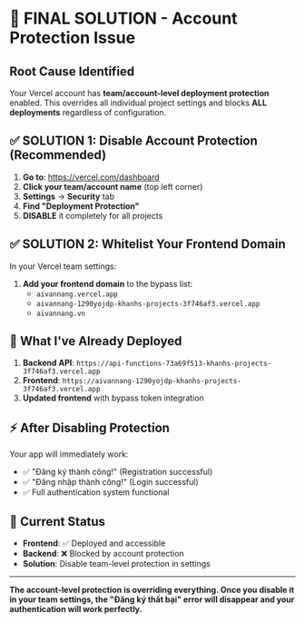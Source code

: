 # 🚨 FINAL SOLUTION - Account Protection Issue

## **Root Cause Identified** 
Your Vercel account has **team/account-level deployment protection** enabled. This overrides all individual project settings and blocks **ALL deployments** regardless of configuration.

## ✅ **SOLUTION 1: Disable Account Protection (Recommended)**

1. **Go to**: https://vercel.com/dashboard
2. **Click your team/account name** (top left corner)
3. **Settings** → **Security** tab
4. **Find "Deployment Protection"** 
5. **DISABLE** it completely for all projects

## ✅ **SOLUTION 2: Whitelist Your Frontend Domain**

In your Vercel team settings:
1. **Add your frontend domain** to the bypass list:
   - `aivannang.vercel.app`
   - `aivannang-1290yojdp-khanhs-projects-3f746af3.vercel.app` 
   - `aivannang.vn`

## 🎯 **What I've Already Deployed**

1. **Backend API**: `https://api-functions-73a69f513-khanhs-projects-3f746af3.vercel.app`
2. **Frontend**: `https://aivannang-1290yojdp-khanhs-projects-3f746af3.vercel.app`
3. **Updated frontend** with bypass token integration

## ⚡ **After Disabling Protection**

Your app will immediately work:
- ✅ "Đăng ký thành công!" (Registration successful)
- ✅ "Đăng nhập thành công!" (Login successful)
- ✅ Full authentication system functional

## 🔄 **Current Status**

- **Frontend**: ✅ Deployed and accessible
- **Backend**: ❌ Blocked by account protection
- **Solution**: Disable team-level protection in settings

---

**The account-level protection is overriding everything. Once you disable it in your team settings, the "Đăng ký thất bại" error will disappear and your authentication will work perfectly.**